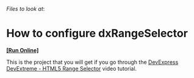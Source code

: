 <!-- default file list -->
*Files to look at*:

<!-- default file list end -->
# How to configure dxRangeSelector
<!-- run online -->
**[[Run Online]](https://codecentral.devexpress.com/t143031)**
<!-- run online end -->


This is the project that you will get if you go through the <a href="http://www.youtube.com/watch?v=nZrTpA1qe4E&index=28&list=PL8h4jt35t1wjGvgflbHEH_e3b23AA30-z">DevExpress DevExtreme - HTML5 Range Selector</a> video tutorial.

<br/>


